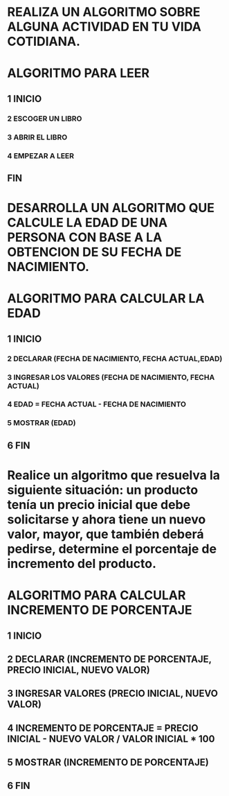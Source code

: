 # REALIZA UN ALGORITMO SOBRE ALGUNA ACTIVIDAD EN TU VIDA COTIDIANA.

# ALGORITMO PARA LEER
## 1 INICIO
### 2 ESCOGER UN LIBRO
### 3 ABRIR EL LIBRO
### 4 EMPEZAR A LEER
## FIN


# DESARROLLA UN ALGORITMO QUE CALCULE LA EDAD DE UNA PERSONA CON BASE A LA OBTENCION DE SU FECHA DE NACIMIENTO.

# ALGORITMO PARA CALCULAR LA EDAD
## 1 INICIO
### 2 DECLARAR (FECHA DE NACIMIENTO, FECHA ACTUAL,EDAD)
### 3 INGRESAR LOS VALORES (FECHA DE NACIMIENTO, FECHA ACTUAL)
### 4 EDAD = FECHA ACTUAL - FECHA DE NACIMIENTO
### 5 MOSTRAR (EDAD)
## 6 FIN


# Realice un algoritmo que resuelva la siguiente situación: un producto tenía un precio inicial que debe solicitarse y ahora tiene un nuevo valor, mayor, que también deberá pedirse, determine el porcentaje de incremento del producto. 

# ALGORITMO PARA CALCULAR INCREMENTO DE PORCENTAJE
## 1 INICIO
## 2 DECLARAR (INCREMENTO DE PORCENTAJE, PRECIO INICIAL, NUEVO VALOR)
## 3 INGRESAR VALORES (PRECIO INICIAL, NUEVO VALOR)
## 4 INCREMENTO DE PORCENTAJE = PRECIO INICIAL - NUEVO VALOR / VALOR INICIAL * 100  
## 5 MOSTRAR (INCREMENTO DE PORCENTAJE)
## 6 FIN
